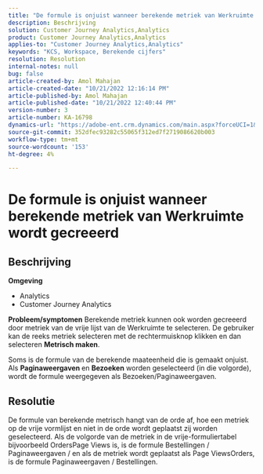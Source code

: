 ```yaml
---
title: "De formule is onjuist wanneer berekende metriek van Werkruimte wordt gecreeerd"
description: Beschrijving
solution: Customer Journey Analytics,Analytics
product: Customer Journey Analytics,Analytics
applies-to: "Customer Journey Analytics,Analytics"
keywords: "KCS, Workspace, Berekende cijfers"
resolution: Resolution
internal-notes: null
bug: false
article-created-by: Amol Mahajan
article-created-date: "10/21/2022 12:16:14 PM"
article-published-by: Amol Mahajan
article-published-date: "10/21/2022 12:40:44 PM"
version-number: 3
article-number: KA-16798
dynamics-url: "https://adobe-ent.crm.dynamics.com/main.aspx?forceUCI=1&pagetype=entityrecord&etn=knowledgearticle&id=91d2a522-3a51-ed11-bba2-0022480869de"
source-git-commit: 352dfec93282c55065f312ed7f2719086620b003
workflow-type: tm+mt
source-wordcount: '153'
ht-degree: 4%

---
```


# De formule is onjuist wanneer berekende metriek van Werkruimte wordt gecreeerd

## Beschrijving

<b>Omgeving</b>
- Analytics
- Customer Journey Analytics

<b>Probleem/symptomen</b>
Berekende metriek kunnen ook worden gecreeerd door metriek van de vrije lijst van de Werkruimte te selecteren. De gebruiker kan de reeks metriek selecteren met de rechtermuisknop klikken en dan selecteren <b>Metrisch maken</b>.

Soms is de formule van de berekende maateenheid die is gemaakt onjuist. Als <b>Paginaweergaven </b>en <b>Bezoeken</b> worden geselecteerd (in die volgorde), wordt de formule weergegeven als Bezoeken/Paginaweergaven.


## Resolutie


De formule van berekende metrisch hangt van de orde af, hoe een metriek op de vrije vormlijst en niet in de orde wordt geplaatst zij worden geselecteerd. Als de volgorde van de metriek in de vrije-formuliertabel bijvoorbeeld OrdersPage Views is, is de formule Bestellingen / Paginaweergaven / en als de metriek wordt geplaatst als Page ViewsOrders, is de formule Paginaweergaven / Bestellingen.
